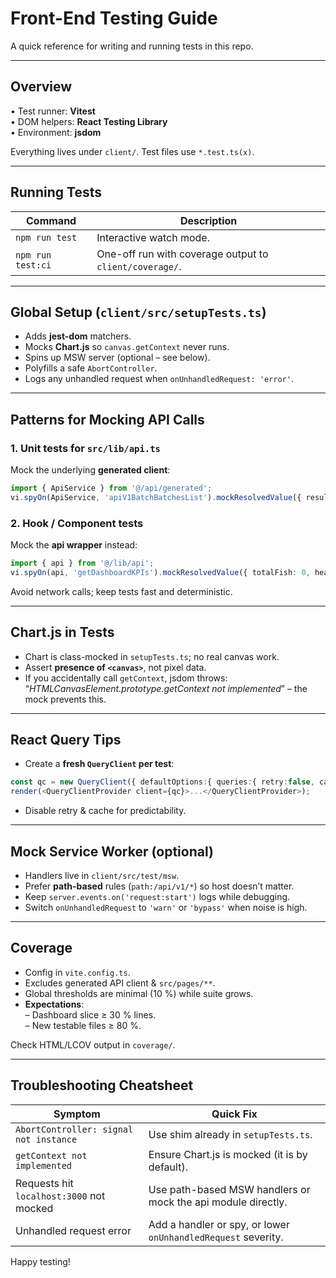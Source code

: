 # Front-End Testing Guide

A quick reference for writing and running tests in this repo.

---

## Overview

• Test runner: **Vitest**  
• DOM helpers: **React Testing Library**  
• Environment: **jsdom**

Everything lives under `client/`. Test files use `*.test.ts(x)`.

---

## Running Tests

| Command           | Description                                    |
|-------------------|------------------------------------------------|
| `npm run test`    | Interactive watch mode.                        |
| `npm run test:ci` | One-off run with coverage output to `client/coverage/`. |

---

## Global Setup (`client/src/setupTests.ts`)

* Adds **jest-dom** matchers.
* Mocks **Chart.js** so `canvas.getContext` never runs.
* Spins up MSW server (optional – see below).
* Polyfills a safe `AbortController`.
* Logs any unhandled request when `onUnhandledRequest: 'error'`.

---

## Patterns for Mocking API Calls

### 1. Unit tests for `src/lib/api.ts`
Mock the underlying **generated client**:

```ts
import { ApiService } from '@/api/generated';
vi.spyOn(ApiService, 'apiV1BatchBatchesList').mockResolvedValue({ results: [] });
```

### 2. Hook / Component tests
Mock the **api wrapper** instead:

```ts
import { api } from '@/lib/api';
vi.spyOn(api, 'getDashboardKPIs').mockResolvedValue({ totalFish: 0, healthRate: 0 });
```

Avoid network calls; keep tests fast and deterministic.

---

## Chart.js in Tests

* Chart is class-mocked in `setupTests.ts`; no real canvas work.
* Assert **presence of `<canvas>`**, not pixel data.
* If you accidentally call `getContext`, jsdom throws:  
  “*HTMLCanvasElement.prototype.getContext not implemented*” – the mock prevents this.

---

## React Query Tips

* Create a **fresh `QueryClient` per test**:

```ts
const qc = new QueryClient({ defaultOptions:{ queries:{ retry:false, cacheTime:0 } }});
render(<QueryClientProvider client={qc}>...</QueryClientProvider>);
```

* Disable retry & cache for predictability.

---

## Mock Service Worker (optional)

* Handlers live in `client/src/test/msw`.
* Prefer **path-based** rules (`path:/api/v1/*`) so host doesn’t matter.
* Keep `server.events.on('request:start')` logs while debugging.
* Switch `onUnhandledRequest` to `'warn'` or `'bypass'` when noise is high.

---

## Coverage

* Config in `vite.config.ts`.
* Excludes generated API client & `src/pages/**`.
* Global thresholds are minimal (10 %) while suite grows.
* **Expectations**:  
  – Dashboard slice ≥ 30 % lines.  
  – New testable files ≥ 80 %.

Check HTML/LCOV output in `coverage/`.

---

## Troubleshooting Cheatsheet

| Symptom | Quick Fix |
|---------|-----------|
| `AbortController: signal not instance` | Use shim already in `setupTests.ts`. |
| `getContext not implemented` | Ensure Chart.js is mocked (it is by default). |
| Requests hit `localhost:3000` not mocked | Use path-based MSW handlers or mock the api module directly. |
| Unhandled request error | Add a handler or spy, or lower `onUnhandledRequest` severity. |

Happy testing!
